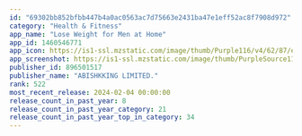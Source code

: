 ```yaml
---
id: "69302bb852bfbb447b4a0ac0563ac7d75663e2431ba47e1eff52ac8f7908d972"
category: "Health & Fitness"
app_name: "Lose Weight for Men at Home"
app_id: 1460546771
app_icon: https://is1-ssl.mzstatic.com/image/thumb/Purple116/v4/62/87/e0/6287e00d-a060-c791-b606-197173c5a26c/AppIcon-0-0-1x_U007emarketing-0-3-0-0-sRGB-85-220.png/1024x1024bb.png
app_screenshot: https://is1-ssl.mzstatic.com/image/thumb/PurpleSource112/v4/7d/c5/e2/7dc5e25d-dfae-e19a-1bc0-56a7e34e8b35/b4085dfe-6937-485f-a272-94786cc449e1_1.jpg/1242x2688bb.png
publisher_id: 896501517
publisher_name: "ABISHKKING LIMITED."
rank: 522
most_recent_release: 2024-02-04 00:00:00
release_count_in_past_year: 8
release_count_in_past_year_category: 21
release_count_in_past_year_top_in_category: 34
---
```

